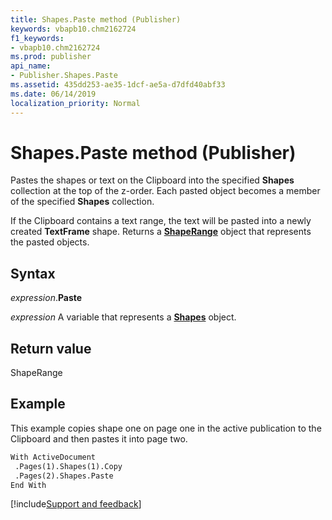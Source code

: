 ```yaml
---
title: Shapes.Paste method (Publisher)
keywords: vbapb10.chm2162724
f1_keywords:
- vbapb10.chm2162724
ms.prod: publisher
api_name:
- Publisher.Shapes.Paste
ms.assetid: 435dd253-ae35-1dcf-ae5a-d7dfd40abf33
ms.date: 06/14/2019
localization_priority: Normal
---
```



# Shapes.Paste method (Publisher)

Pastes the shapes or text on the Clipboard into the specified **Shapes** collection at the top of the z-order. Each pasted object becomes a member of the specified **Shapes** collection. 

If the Clipboard contains a text range, the text will be pasted into a newly created **TextFrame** shape. Returns a **[ShapeRange](Publisher.ShapeRange.md)** object that represents the pasted objects.


## Syntax

_expression_.**Paste**

_expression_ A variable that represents a **[Shapes](Publisher.Shapes.md)** object.


## Return value

ShapeRange


## Example

This example copies shape one on page one in the active publication to the Clipboard and then pastes it into page two.

```vb
With ActiveDocument 
 .Pages(1).Shapes(1).Copy 
 .Pages(2).Shapes.Paste 
End With
```

[!include[Support and feedback](~/includes/feedback-boilerplate.md)]